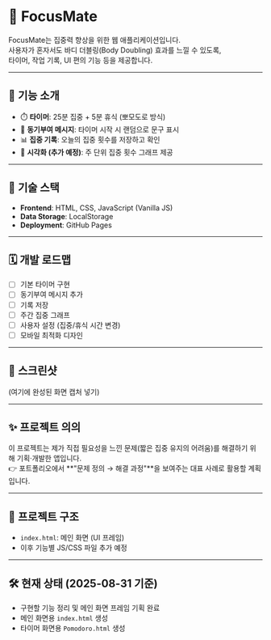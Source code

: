 # 🌟 FocusMate

FocusMate는 집중력 향상을 위한 웹 애플리케이션입니다.  
사용자가 혼자서도 바디 더블링(Body Doubling) 효과를 느낄 수 있도록,  
타이머, 작업 기록, UI 편의 기능 등을 제공합니다.

---

## 🚀 기능 소개
- ⏱️ **타이머**: 25분 집중 + 5분 휴식 (뽀모도로 방식)
- 💬 **동기부여 메시지**: 타이머 시작 시 랜덤으로 문구 표시
- 📊 **집중 기록**: 오늘의 집중 횟수를 저장하고 확인
- 📅 **시각화 (추가 예정)**: 주 단위 집중 횟수 그래프 제공

---

## 📂 기술 스택
- **Frontend**: HTML, CSS, JavaScript (Vanilla JS)
- **Data Storage**: LocalStorage
- **Deployment**: GitHub Pages

---

## 🗓️ 개발 로드맵
- [ ] 기본 타이머 구현
- [ ] 동기부여 메시지 추가
- [ ] 기록 저장
- [ ] 주간 집중 그래프
- [ ] 사용자 설정 (집중/휴식 시간 변경)
- [ ] 모바일 최적화 디자인

---

## 📸 스크린샷
(여기에 완성된 화면 캡처 넣기)

---

## ✨ 프로젝트 의의
이 프로젝트는 제가 직접 필요성을 느낀 문제(짧은 집중 유지의 어려움)를 해결하기 위해 기획·개발한 앱입니다.  
👉 포트폴리오에서 **"문제 정의 → 해결 과정"**을 보여주는 대표 사례로 활용할 계획입니다.

---

## 📂 프로젝트 구조
- `index.html`: 메인 화면 (UI 프레임)
- 이후 기능별 JS/CSS 파일 추가 예정

---

## 🛠️ 현재 상태 (2025-08-31 기준)
- 구현할 기능 정리 및 메인 화면 프레임 기획 완료
- 메인 화면용 `index.html` 생성
- 타이머 화면용 `Pomodoro.html` 생성


